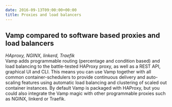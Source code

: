 ```yaml
---
date: 2016-09-13T09:00:00+00:00
title: Proxies and load balancers
---
```


## Vamp compared to software based proxies and load balancers
_HAproxy, NGINX, linkerd, Traefik_   
Vamp adds programmable routing (percentage and condition based) and load balancing to the battle-tested HAProxy proxy, as well as a REST API, graphical UI and CLI.  This means you can use Vamp together with all common container-schedulers to provide continuous delivery and auto-scaling features using automatic load balancing and clustering of scaled out container instances. By default Vamp is packaged with HAProxy, but you could also integrate the Vamp magic with other programmable proxies such as NGINX, linkerd or Traefik.



